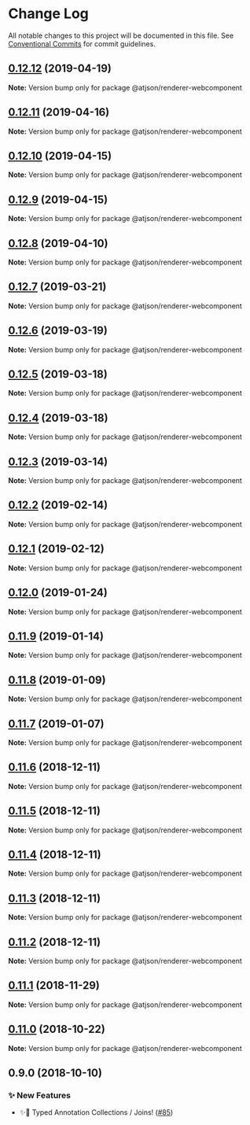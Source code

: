 # Change Log

All notable changes to this project will be documented in this file.
See [Conventional Commits](https://conventionalcommits.org) for commit guidelines.

## [0.12.12](https://github.com/CondeNast-Copilot/atjson/compare/@atjson/renderer-webcomponent@0.12.11...@atjson/renderer-webcomponent@0.12.12) (2019-04-19)

**Note:** Version bump only for package @atjson/renderer-webcomponent





## [0.12.11](https://github.com/CondeNast-Copilot/atjson/compare/@atjson/renderer-webcomponent@0.12.10...@atjson/renderer-webcomponent@0.12.11) (2019-04-16)

**Note:** Version bump only for package @atjson/renderer-webcomponent





## [0.12.10](https://github.com/CondeNast-Copilot/atjson/compare/@atjson/renderer-webcomponent@0.12.9...@atjson/renderer-webcomponent@0.12.10) (2019-04-15)

**Note:** Version bump only for package @atjson/renderer-webcomponent





## [0.12.9](https://github.com/CondeNast-Copilot/atjson/compare/@atjson/renderer-webcomponent@0.12.8...@atjson/renderer-webcomponent@0.12.9) (2019-04-15)

**Note:** Version bump only for package @atjson/renderer-webcomponent





## [0.12.8](https://github.com/CondeNast-Copilot/atjson/compare/@atjson/renderer-webcomponent@0.12.7...@atjson/renderer-webcomponent@0.12.8) (2019-04-10)

**Note:** Version bump only for package @atjson/renderer-webcomponent





## [0.12.7](https://github.com/CondeNast-Copilot/atjson/compare/@atjson/renderer-webcomponent@0.12.6...@atjson/renderer-webcomponent@0.12.7) (2019-03-21)

**Note:** Version bump only for package @atjson/renderer-webcomponent





## [0.12.6](https://github.com/CondeNast-Copilot/atjson/compare/@atjson/renderer-webcomponent@0.12.5...@atjson/renderer-webcomponent@0.12.6) (2019-03-19)

**Note:** Version bump only for package @atjson/renderer-webcomponent





## [0.12.5](https://github.com/CondeNast-Copilot/atjson/compare/@atjson/renderer-webcomponent@0.12.4...@atjson/renderer-webcomponent@0.12.5) (2019-03-18)

**Note:** Version bump only for package @atjson/renderer-webcomponent





## [0.12.4](https://github.com/CondeNast-Copilot/atjson/compare/@atjson/renderer-webcomponent@0.12.3...@atjson/renderer-webcomponent@0.12.4) (2019-03-18)

**Note:** Version bump only for package @atjson/renderer-webcomponent





## [0.12.3](https://github.com/CondeNast-Copilot/atjson/compare/@atjson/renderer-webcomponent@0.12.2...@atjson/renderer-webcomponent@0.12.3) (2019-03-14)

**Note:** Version bump only for package @atjson/renderer-webcomponent





## [0.12.2](https://github.com/CondeNast-Copilot/atjson/compare/@atjson/renderer-webcomponent@0.12.1...@atjson/renderer-webcomponent@0.12.2) (2019-02-14)

**Note:** Version bump only for package @atjson/renderer-webcomponent





## [0.12.1](https://github.com/CondeNast-Copilot/atjson/compare/@atjson/renderer-webcomponent@0.12.0...@atjson/renderer-webcomponent@0.12.1) (2019-02-12)

**Note:** Version bump only for package @atjson/renderer-webcomponent





## [0.12.0](https://github.com/CondeNast-Copilot/atjson/compare/@atjson/renderer-webcomponent@0.11.9...@atjson/renderer-webcomponent@0.12.0) (2019-01-24)

**Note:** Version bump only for package @atjson/renderer-webcomponent





## [0.11.9](https://github.com/CondeNast-Copilot/atjson/compare/@atjson/renderer-webcomponent@0.11.8...@atjson/renderer-webcomponent@0.11.9) (2019-01-14)

**Note:** Version bump only for package @atjson/renderer-webcomponent





## [0.11.8](https://github.com/CondeNast-Copilot/atjson/compare/@atjson/renderer-webcomponent@0.11.7...@atjson/renderer-webcomponent@0.11.8) (2019-01-09)

**Note:** Version bump only for package @atjson/renderer-webcomponent





## [0.11.7](https://github.com/CondeNast-Copilot/atjson/compare/@atjson/renderer-webcomponent@0.11.6...@atjson/renderer-webcomponent@0.11.7) (2019-01-07)

**Note:** Version bump only for package @atjson/renderer-webcomponent





## [0.11.6](https://github.com/CondeNast-Copilot/atjson/compare/@atjson/renderer-webcomponent@0.11.5...@atjson/renderer-webcomponent@0.11.6) (2018-12-11)

**Note:** Version bump only for package @atjson/renderer-webcomponent





## [0.11.5](https://github.com/CondeNast-Copilot/atjson/compare/@atjson/renderer-webcomponent@0.11.4...@atjson/renderer-webcomponent@0.11.5) (2018-12-11)

**Note:** Version bump only for package @atjson/renderer-webcomponent





## [0.11.4](https://github.com/CondeNast-Copilot/atjson/compare/@atjson/renderer-webcomponent@0.11.3...@atjson/renderer-webcomponent@0.11.4) (2018-12-11)

**Note:** Version bump only for package @atjson/renderer-webcomponent





## [0.11.3](https://github.com/CondeNast-Copilot/atjson/compare/@atjson/renderer-webcomponent@0.11.2...@atjson/renderer-webcomponent@0.11.3) (2018-12-11)

**Note:** Version bump only for package @atjson/renderer-webcomponent





## [0.11.2](https://github.com/CondeNast-Copilot/atjson/compare/@atjson/renderer-webcomponent@0.11.1...@atjson/renderer-webcomponent@0.11.2) (2018-12-11)


**Note:** Version bump only for package @atjson/renderer-webcomponent


## [0.11.1](https://github.com/CondeNast-Copilot/atjson/compare/@atjson/renderer-webcomponent@0.11.0...@atjson/renderer-webcomponent@0.11.1) (2018-11-29)

**Note:** Version bump only for package @atjson/renderer-webcomponent


## [0.11.0](https://github.com/CondeNast-Copilot/atjson/compare/@atjson/renderer-webcomponent@0.9.0...@atjson/renderer-webcomponent@0.11.0) (2018-10-22)

**Note:** Version bump only for package @atjson/renderer-webcomponent


## 0.9.0 (2018-10-10)


### ✨ New Features

* ✨🤠 Typed Annotation Collections / Joins! ([#85](https://github.com/CondeNast-Copilot/atjson/issues/85))
